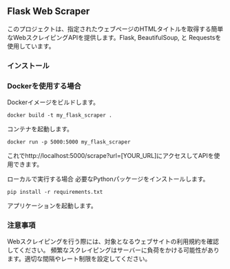 ## Flask Web Scraper
このプロジェクトは、指定されたウェブページのHTMLタイトルを取得する簡単なWebスクレイピングAPIを提供します。Flask, BeautifulSoup, と Requestsを使用しています。

### インストール
### Dockerを使用する場合
Dockerイメージをビルドします。

```
docker build -t my_flask_scraper .
```
コンテナを起動します。

```
docker run -p 5000:5000 my_flask_scraper
```
これでhttp://localhost:5000/scrape?url=[YOUR_URL]にアクセスしてAPIを使用できます。

ローカルで実行する場合
必要なPythonパッケージをインストールします。

```
pip install -r requirements.txt
```
アプリケーションを起動します。

### 注意事項
Webスクレイピングを行う際には、対象となるウェブサイトの利用規約を確認してください。
頻繁なスクレイピングはサーバーに負荷をかける可能性があります。適切な間隔やレート制限を設定してください。
